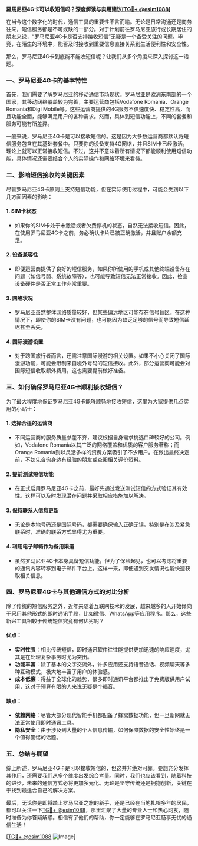**羅馬尼亞4G卡可以收短信吗？深度解读与实用建议[[TG💪+ @esim1088](https://t.me/s/esim1088)]**

在当今这个数字化的时代，通信工具的重要性不言而喻。无论是日常沟通还是商务往来，短信服务都是不可或缺的一部分。对于计划前往罗马尼亚旅行或长期居住的朋友来说，“罗马尼亚4G卡是否支持接收短信”无疑是一个备受关注的问题。毕竟，在陌生的环境中，能否及时接收到重要信息直接关系到生活便利性和安全性。

那么，罗马尼亚4G卡到底能不能收短信呢？让我们从多个角度来深入探讨这一话题。

### 一、罗马尼亚4G卡的基本特性

首先，我们需要了解罗马尼亚的移动通信市场现状。罗马尼亚是欧洲东南部的一个国家，其移动网络覆盖较为完善，主要运营商包括Vodafone Romania、Orange Romania和Digi Mobile等。这些运营商提供的4G服务不仅速度快、稳定性高，而且功能全面，能够满足用户的各种需求。然而，具体到短信功能上，不同的套餐和服务可能有所差异。

一般来说，罗马尼亚4G卡是可以接收短信的。这是因为大多数运营商都默认将短信服务包含在其基础套餐中。只要你的设备支持4G网络，并且SIM卡已经激活，理论上就可以正常接收短信。不过，这并不意味着所有情况下都能顺利使用短信功能，具体情况还需要结合个人的实际操作和网络环境来看待。

### 二、影响短信接收的关键因素

尽管罗马尼亚4G卡原则上支持短信功能，但在实际使用过程中，可能会受到以下几方面因素的影响：

#### 1. **SIM卡状态**
   - 如果你的SIM卡处于未激活或者欠费停机的状态，自然无法接收短信。因此，在使用罗马尼亚4G卡之前，务必确认卡片已被正确激活，并且账户余额充足。
   
#### 2. **设备兼容性**
   - 即便运营商提供了良好的短信服务，如果你所使用的手机或其他终端设备存在问题（如信号弱、系统故障等），也可能导致短信无法正常接收。因此，检查设备硬件是否正常工作非常重要。

#### 3. **网络状况**
   - 罗马尼亚虽然整体网络质量较好，但某些偏远地区可能存在信号盲区。在这种情况下，即使你的SIM卡没有问题，也可能因为缺乏足够的信号而导致短信延迟甚至丢失。

#### 4. **国际漫游设置**
   - 对于跨国旅行者而言，还需注意国际漫游的相关设置。如果不小心关闭了国际漫游功能，可能会限制来自境外号码的短信接收。此外，部分运营商可能会对国际短信收取额外费用，这也需要提前做好准备。

### 三、如何确保罗马尼亚4G卡顺利接收短信？

为了最大程度地保证罗马尼亚4G卡能够顺畅地接收短信，这里为大家提供几点实用的小贴士：

#### 1. **选择合适的运营商**
   - 不同运营商的服务质量参差不齐，建议根据自身需求挑选口碑较好的公司。例如，Vodafone Romania以其广泛的网络覆盖和优质的客户服务著称；而Orange Romania则以灵活多样的资费方案吸引了不少用户。在做出最终决定前，不妨先咨询身边有经验的朋友或查阅相关评价资料。

#### 2. **提前测试短信功能**
   - 在正式启用罗马尼亚4G卡之前，最好先通过发送测试短信的方式验证其有效性。这样可以及时发现潜在问题并采取相应措施加以解决。

#### 3. **保持联系人信息更新**
   - 无论是本地号码还是国际号码，都需要确保输入正确无误。特别是在涉及紧急联系时，准确的联系方式显得尤为重要。

#### 4. **利用电子邮箱作为备用渠道**
   - 虽然罗马尼亚4G卡本身具备短信功能，但为了保险起见，也可以考虑将重要的通讯内容转移到电子邮件平台上。这样一来，即便遇到突发情况也能快速获取相关信息。

### 四、罗马尼亚4G卡与其他通信方式的对比分析

除了传统的短信服务之外，近年来随着互联网技术的发展，越来越多的人开始倾向于采用其他形式的即时通讯手段，比如微信、WhatsApp等应用程序。那么，这些新兴工具相较于传统短信究竟有何优劣呢？

#### 优点：
   - **实时性强**：相比传统短信，即时通讯软件往往能提供更加迅速的响应速度，尤其是在处理复杂事务时尤为突出。
   - **功能丰富**：除了基本的文字交流外，许多应用还支持语音通话、视频聊天等多种互动模式，极大地丰富了用户的体验感。
   - **成本低廉**：得益于全球化的趋势，很多即时通讯平台都推出了免费版供用户试用，这对于预算有限的人来说无疑是个福音。

#### 缺点：
   - **依赖网络**：尽管大部分现代智能手机都配备了蜂窝数据功能，但一旦断网就无法正常使用即时通讯工具。
   - **隐私安全**：由于涉及到大量的个人信息传输，如何保障数据的安全性始终是一个值得警惕的话题。

### 五、总结与展望

综上所述，罗马尼亚4G卡是可以接收短信的，但这并非绝对可靠。要想充分发挥其作用，还需要我们从多个维度出发综合考量。同时，我们也应该看到，随着科技的进步，未来的通信方式必将更加多元化。无论是坚守传统还是拥抱创新，关键在于找到最适合自己的解决方案。

最后，无论你是即将踏上罗马尼亚之旅的新手，还是已经在当地扎根多年的居民，都可以关注一下[TG💪+ @esim1088](https://t.me/s/esim1088)，那里汇聚了大量的专业人士和热心网友，随时准备为你答疑解惑。相信有了他们的帮助，你一定能够在罗马尼亚畅享无忧的通信生活！

[[TG💪+ @esim1088](https://t.me/s/esim1088) ![Image](https://i.postimg.cc/4NQfJmqS/Snipaste-2025-05-13-00-14-12.png)]